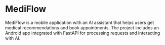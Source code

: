 # MediFlow
MediFlow is a mobile application with an AI assistant that helps users get medical recommendations and book appointments. The project includes an Android app integrated with FastAPI for processing requests and interacting with AI.
